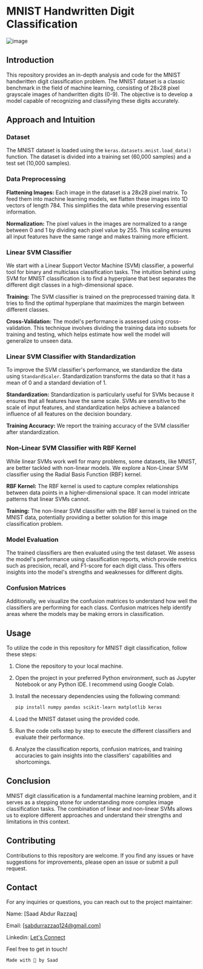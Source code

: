 # MNIST Handwritten Digit Classification

![image](https://github.com/SaadARazzaq/MNIST-Classification-Problem/assets/123338307/17d882be-a403-4df7-9319-f41975aee384)

## Introduction

This repository provides an in-depth analysis and code for the MNIST handwritten digit classification problem. The MNIST dataset is a classic benchmark in the field of machine learning, consisting of 28x28 pixel grayscale images of handwritten digits (0-9). The objective is to develop a model capable of recognizing and classifying these digits accurately.

## Approach and Intuition

### Dataset

The MNIST dataset is loaded using the `keras.datasets.mnist.load_data()` function. The dataset is divided into a training set (60,000 samples) and a test set (10,000 samples).

### Data Preprocessing

**Flattening Images:** Each image in the dataset is a 28x28 pixel matrix. To feed them into machine learning models, we flatten these images into 1D vectors of length 784. This simplifies the data while preserving essential information.

**Normalization:** The pixel values in the images are normalized to a range between 0 and 1 by dividing each pixel value by 255. This scaling ensures all input features have the same range and makes training more efficient.

### Linear SVM Classifier

We start with a Linear Support Vector Machine (SVM) classifier, a powerful tool for binary and multiclass classification tasks. The intuition behind using SVM for MNIST classification is to find a hyperplane that best separates the different digit classes in a high-dimensional space.

**Training:** The SVM classifier is trained on the preprocessed training data. It tries to find the optimal hyperplane that maximizes the margin between different classes.

**Cross-Validation:** The model's performance is assessed using cross-validation. This technique involves dividing the training data into subsets for training and testing, which helps estimate how well the model will generalize to unseen data.

### Linear SVM Classifier with Standardization

To improve the SVM classifier's performance, we standardize the data using `StandardScaler`. Standardization transforms the data so that it has a mean of 0 and a standard deviation of 1.

**Standardization:** Standardization is particularly useful for SVMs because it ensures that all features have the same scale. SVMs are sensitive to the scale of input features, and standardization helps achieve a balanced influence of all features on the decision boundary.

**Training Accuracy:** We report the training accuracy of the SVM classifier after standardization.

### Non-Linear SVM Classifier with RBF Kernel

While linear SVMs work well for many problems, some datasets, like MNIST, are better tackled with non-linear models. We explore a Non-Linear SVM classifier using the Radial Basis Function (RBF) kernel.

**RBF Kernel:** The RBF kernel is used to capture complex relationships between data points in a higher-dimensional space. It can model intricate patterns that linear SVMs cannot.

**Training:** The non-linear SVM classifier with the RBF kernel is trained on the MNIST data, potentially providing a better solution for this image classification problem.

### Model Evaluation

The trained classifiers are then evaluated using the test dataset. We assess the model's performance using classification reports, which provide metrics such as precision, recall, and F1-score for each digit class. This offers insights into the model's strengths and weaknesses for different digits.

### Confusion Matrices

Additionally, we visualize the confusion matrices to understand how well the classifiers are performing for each class. Confusion matrices help identify areas where the models may be making errors in classification.

## Usage

To utilize the code in this repository for MNIST digit classification, follow these steps:

1. Clone the repository to your local machine.

2. Open the project in your preferred Python environment, such as Jupyter Notebook or any Python IDE. I recommend using Google Colab.

3. Install the necessary dependencies using the following command:

   ```bash
   pip install numpy pandas scikit-learn matplotlib keras

4. Load the MNIST dataset using the provided code.

5. Run the code cells step by step to execute the different classifiers and evaluate their performance.

6. Analyze the classification reports, confusion matrices, and training accuracies to gain insights into the classifiers' capabilities and shortcomings.

## Conclusion

MNIST digit classification is a fundamental machine learning problem, and it serves as a stepping stone for understanding more complex image classification tasks. The combination of linear and non-linear SVMs allows us to explore different approaches and understand their strengths and limitations in this context.

## Contributing

Contributions to this repository are welcome. If you find any issues or have suggestions for improvements, please open an issue or submit a pull request.

## Contact

For any inquiries or questions, you can reach out to the project maintainer:

Name: [Saad Abdur Razzaq]

Email: [sabdurrazzaq124@gmail.com]

Linkedin: [Let's Connect](https://www.linkedin.com/in/saadarazzaq/)

Feel free to get in touch!

```bash
Made with 💖 by Saad
```
